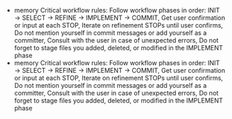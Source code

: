 - memory
Critical workflow rules:
Follow workflow phases in order: INIT → SELECT → REFINE → IMPLEMENT → COMMIT,
Get user confirmation or input at each STOP,
Iterate on refinement STOPs until user confirms,
Do not mention yourself in commit messages or add yourself as a committer,
Consult with the user in case of unexpected errors,
Do not forget to stage files you added, deleted, or modified in the IMPLEMENT phase
- memory
Critical workflow rules:
Follow workflow phases in order: INIT → SELECT → REFINE → IMPLEMENT → COMMIT,
Get user confirmation or input at each STOP,
Iterate on refinement STOPs until user confirms,
Do not mention yourself in commit messages or add yourself as a committer,
Consult with the user in case of unexpected errors,
Do not forget to stage files you added, deleted, or modified in the IMPLEMENT phase